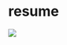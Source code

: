 # resume
<img src="https://img.shields.io/badge/JavaScript-F7DF1E?style=for-the-badge&logo=기술스택아이콘&logoColor=white">
